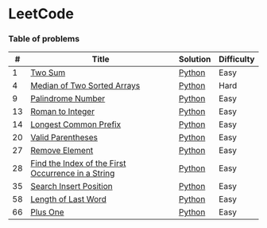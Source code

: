 LeetCode
========

### Table of problems


| # | Title | Solution | Difficulty | 
|---| ----- | -------- | ---------- |
|1|[Two Sum](https://leetcode.com/problems/two-sum/)|[Python](./src/1_Two_Sum.py)|Easy|
|4|[Median of Two Sorted Arrays](https://leetcode.com/problems/median-of-two-sorted-arrays)|[Python](./src/4_Median_of_Two_Sorted_Arrays.py)|Hard|
|9|[Palindrome Number](https://leetcode.com/problems/palindrome-number/)|[Python](./src/9_Palindrome_Number.py)|Easy|
|13|[Roman to Integer](https://leetcode.com/problems/roman-to-integer/)|[Python](./src/13_Roman_to_Integer.py)|Easy|
|14|[Longest Common Prefix](https://leetcode.com/problems/longest-common-prefix/)|[Python](./src/14_Longest_Common_Prefix.py)|Easy|
|20|[Valid Parentheses](https://leetcode.com/problems/valid-parentheses)|[Python](./src/20_Valid_Parentheses.py)|Easy|
|27|[Remove Element](https://leetcode.com/problems/remove-element/)|[Python](./src/27_Remove_Element.py)|Easy|
|28|[Find the Index of the First Occurrence in a String](https://leetcode.com/problems/find-the-index-of-the-first-occurrence-in-a-string/)|[Python](./src/28_Find_the_Index_of_the_First_Occurrence_in_a_String.py)|Easy|
|35|[Search Insert Position](https://leetcode.com/problems/search-insert-position/)|[Python](./src/35_Search_Insert_Position.py)|Easy|
|58|[Length of Last Word](https://leetcode.com/problems/length-of-last-word/)|[Python](./src/58_Length_of_Last_Word.py)|Easy|
|66|[Plus One](https://leetcode.com/problems/plus-one/)|[Python](./src/66_Plus_One.py)|Easy|
